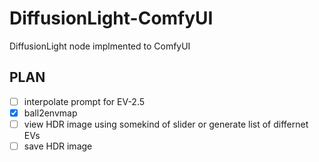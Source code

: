 # DiffusionLight-ComfyUI
DiffusionLight node implmented to ComfyUI

## PLAN
- [ ] interpolate prompt for EV-2.5
- [X] ball2envmap
- [ ] view HDR image using somekind of slider or generate list of differnet EVs
- [ ] save HDR image